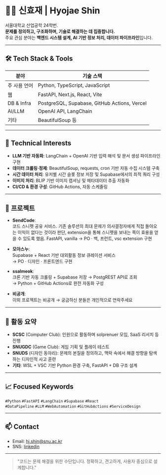 # 👨‍💻 신효재 | Hyojae Shin

서울대학교 산업공학 24학번.  
**문제를 정의하고, 구조화하며, 기술로 해결하는 데 집중합니다.**  
주요 관심 분야는 **백엔드 시스템 설계, AI 기반 정보 처리, 데이터 파이프라인**입니다.

---

## 🛠 Tech Stack & Tools

| 분야        | 기술 스택 |
|-------------|-----------|
| 주 사용 언어| Python, TypeScript, JavaScript |
| 웹          | FastAPI, Next.js, React, Vite |
| DB & Infra  | PostgreSQL, Supabase, GitHub Actions, Vercel |
| AI/LLM      | OpenAI API, LangChain |
| 기타        | BeautifulSoup 등 |

---

## 🔧 Technical Interests

- **LLM 기반 자동화**: LangChain + OpenAI 기반 입력 해석 및 문서 생성 파이프라인 구현  
- **데이터 크롤링·정제**: BeautifulSoup, requests, cron 기반 자동 수집 시스템 구축  
- **시간 데이터 처리**: 유저별 시간 슬롯 정보 저장 및 Supabase에서의 최적 쿼리 구성  
- **이미지 처리**: BLIP 기반 이미지 캡셔닝 및 메타데이터 추출 자동화  
- **CI/CD & 환경 구성**: GitHub Actions, 자동 스케줄링

---

## 📁 프로젝트

- **SendCode**:  
  코드 스니펫 공유 서비스. 
  기존 솔루션의 최대 문제가 의사결정자에게 직접 돌아오는 이익이 없다는 것이라 판단, extension을 통해 스니펫을 보내는 쪽이 효용을 얻을 수 있도록 했음.
  FastAPI, vanilla
  → PO · 백, 프런트, vsc extension 구현
  
- **모아스누**:  
  Supabase + React 기반 대외활동 정보 큐레이션 서비스  
  → PO · 디자인 · 프론트엔드 구현

- **ssalmeok**:  
  크론 기반 자동 크롤링 + Supabase 저장 → PostgREST API로 조회  
  → Python + GitHub Actions로 완전 자동화 구성

- **비공개**:  
  이외 프로젝트는 비공개
  → 궁금하신 분들은 개인적으로 연락주세요


---

## 📌 활동 요약

- **SCSC** (Computer Club): 인원으로 활동하며 solprenuer 모임, SaaS 리서치 등 진행
- **SNUGDC** (Game Club): 게임 기획 및 플레이 테스트
- **SNUDS** (디자인 동아리): 문제의 본질을 정의하고, 맥락 속에서 해결 방향을 탐색하는 디자인적 사고 훈련
- **기타**: WSL + VSC 기반 Python 환경 구축, FastAPI + DB 구조 설계

---

## 📈 Focused Keywords

`#Python` `#FastAPI` `#LangChain` `#Supabase` `#React`  
`#DataPipeline` `#LLM` `#WebAutomation` `#GitHubActions` `#ServiceDesign`

---

## 📫 Contact

- Email: hj.shin@snu.ac.kr
- SNS: [linkedin](https://www.linkedin.com/in/hyo-jae-shin-71860a2a3/)

---

> "코드는 문제 해결을 위한 수단입니다. 정확하고, 견고하게, 사용자 중심으로 설계합니다."
